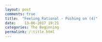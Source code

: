 ```yaml
---
layout: post
comments: true
title:  "Feeling Rational - Pushing on (4)"
date:    13-06-2017 19:21
categories: The Beginning
permalink: /:title.html
---
```




[ele_wiki]:http://rationalwiki.org/wiki/Eliezer_Yudkowsky
[ele_start]:https://wiki.lesswrong.com/wiki/Sequences
[ele_book]:https://wiki.lesswrong.com/wiki/Sequences#Rationality:_From_AI_to_Zombies
[ele_map]:https://wiki.lesswrong.com/wiki/Map_and_Territory
[ele_what]:http://lesswrong.com/lw/31/what_do_we_mean_by_rationality/
[ele_feeling]:http://lesswrong.com/lw/hp/feeling_rational/
[tj_feeling]:/Feeling-Rational.html
[mvt]:/Map-vs-territory.html
